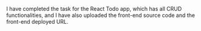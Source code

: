 I have completed the task for the React Todo app, which has all CRUD functionalities, and I have also uploaded the front-end source code and the front-end deployed URL.